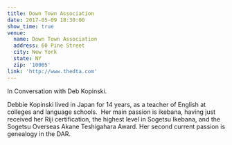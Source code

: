 ```yaml
---
title: Down Town Association
date: 2017-05-09 18:30:00
show_time: true
venue:
  name: Down Town Association
  address: 60 Pine Street
  city: New York
  state: NY
  zip: '10005'
link: 'http://www.thedta.com'
---
```



In Conversation with Deb Kopinski.

Debbie Kopinski lived in Japan for 14 years, as a teacher of English at colleges and language schools.  Her main passion is ikebana, having just received her Riji certification, the highest level in Sogetsu Ikebana, and the Sogetsu Overseas Akane Teshigahara Award. Her second current passion is genealogy in the DAR.